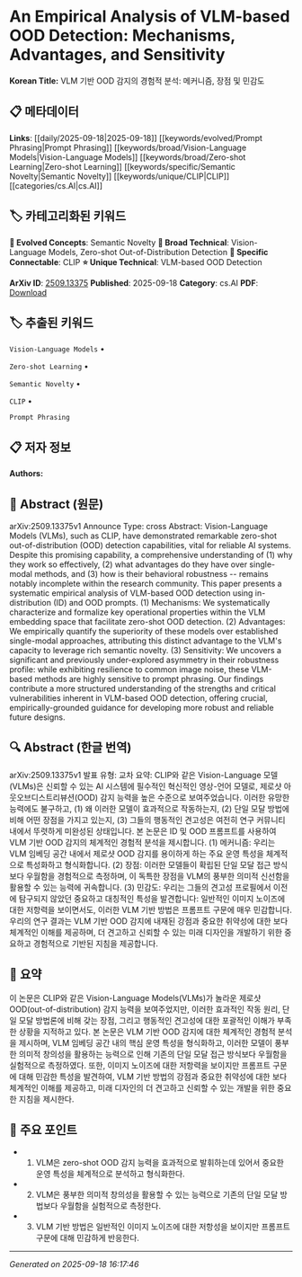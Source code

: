 
# An Empirical Analysis of VLM-based OOD Detection: Mechanisms, Advantages, and Sensitivity

**Korean Title:** VLM 기반 OOD 감지의 경험적 분석: 메커니즘, 장점 및 민감도

## 📋 메타데이터

**Links**: [[daily/2025-09-18|2025-09-18]] [[keywords/evolved/Prompt Phrasing|Prompt Phrasing]] [[keywords/broad/Vision-Language Models|Vision-Language Models]] [[keywords/broad/Zero-shot Learning|Zero-shot Learning]] [[keywords/specific/Semantic Novelty|Semantic Novelty]] [[keywords/unique/CLIP|CLIP]] [[categories/cs.AI|cs.AI]]

## 🏷️ 카테고리화된 키워드
**🚀 Evolved Concepts**: Semantic Novelty
**🔬 Broad Technical**: Vision-Language Models, Zero-shot Out-of-Distribution Detection
**🔗 Specific Connectable**: CLIP
**⭐ Unique Technical**: VLM-based OOD Detection

**ArXiv ID**: [2509.13375](https://arxiv.org/abs/2509.13375)
**Published**: 2025-09-18
**Category**: cs.AI
**PDF**: [Download](https://arxiv.org/pdf/2509.13375.pdf)


## 🏷️ 추출된 키워드



`Vision-Language Models` • 

`Zero-shot Learning` • 

`Semantic Novelty` • 

`CLIP` • 

`Prompt Phrasing`



## 📋 저자 정보

**Authors:** 

## 📄 Abstract (원문)

arXiv:2509.13375v1 Announce Type: cross 
Abstract: Vision-Language Models (VLMs), such as CLIP, have demonstrated remarkable zero-shot out-of-distribution (OOD) detection capabilities, vital for reliable AI systems. Despite this promising capability, a comprehensive understanding of (1) why they work so effectively, (2) what advantages do they have over single-modal methods, and (3) how is their behavioral robustness -- remains notably incomplete within the research community. This paper presents a systematic empirical analysis of VLM-based OOD detection using in-distribution (ID) and OOD prompts. (1) Mechanisms: We systematically characterize and formalize key operational properties within the VLM embedding space that facilitate zero-shot OOD detection. (2) Advantages: We empirically quantify the superiority of these models over established single-modal approaches, attributing this distinct advantage to the VLM's capacity to leverage rich semantic novelty. (3) Sensitivity: We uncovers a significant and previously under-explored asymmetry in their robustness profile: while exhibiting resilience to common image noise, these VLM-based methods are highly sensitive to prompt phrasing. Our findings contribute a more structured understanding of the strengths and critical vulnerabilities inherent in VLM-based OOD detection, offering crucial, empirically-grounded guidance for developing more robust and reliable future designs.

## 🔍 Abstract (한글 번역)

arXiv:2509.13375v1 발표 유형: 교차
요약: CLIP와 같은 Vision-Language 모델(VLMs)은 신뢰할 수 있는 AI 시스템에 필수적인 혁신적인 영상-언어 모델로, 제로샷 아웃오브디스트리뷰션(OOD) 감지 능력을 높은 수준으로 보여주었습니다. 이러한 유망한 능력에도 불구하고, (1) 왜 이러한 모델이 효과적으로 작동하는지, (2) 단일 모달 방법에 비해 어떤 장점을 가지고 있는지, (3) 그들의 행동적인 견고성은 여전히 연구 커뮤니티 내에서 뚜렷하게 미완성된 상태입니다. 본 논문은 ID 및 OOD 프롬프트를 사용하여 VLM 기반 OOD 감지의 체계적인 경험적 분석을 제시합니다. (1) 메커니즘: 우리는 VLM 임베딩 공간 내에서 제로샷 OOD 감지를 용이하게 하는 주요 운영 특성을 체계적으로 특성화하고 형식화합니다. (2) 장점: 이러한 모델들이 확립된 단일 모달 접근 방식보다 우월함을 경험적으로 측정하며, 이 독특한 장점을 VLM의 풍부한 의미적 신선함을 활용할 수 있는 능력에 귀속합니다. (3) 민감도: 우리는 그들의 견고성 프로필에서 이전에 탐구되지 않았던 중요하고 대칭적인 특성을 발견합니다: 일반적인 이미지 노이즈에 대한 저항력을 보이면서도, 이러한 VLM 기반 방법은 프롬프트 구문에 매우 민감합니다. 우리의 연구 결과는 VLM 기반 OOD 감지에 내재된 강점과 중요한 취약성에 대한 보다 체계적인 이해를 제공하며, 더 견고하고 신뢰할 수 있는 미래 디자인을 개발하기 위한 중요하고 경험적으로 기반된 지침을 제공합니다.

## 📝 요약

이 논문은 CLIP와 같은 Vision-Language Models(VLMs)가 놀라운 제로샷 OOD(out-of-distribution) 감지 능력을 보여주었지만, 이러한 효과적인 작동 원리, 단일 모달 방법론에 비해 갖는 장점, 그리고 행동적인 견고성에 대한 포괄적인 이해가 부족한 상황을 지적하고 있다. 본 논문은 VLM 기반 OOD 감지에 대한 체계적인 경험적 분석을 제시하며, VLM 임베딩 공간 내의 핵심 운영 특성을 형식화하고, 이러한 모델이 풍부한 의미적 창의성을 활용하는 능력으로 인해 기존의 단일 모달 접근 방식보다 우월함을 실험적으로 측정하였다. 또한, 이미지 노이즈에 대한 저항력을 보이지만 프롬프트 구문에 대해 민감한 특성을 발견하여, VLM 기반 방법의 강점과 중요한 취약성에 대한 보다 체계적인 이해를 제공하고, 미래 디자인의 더 견고하고 신뢰할 수 있는 개발을 위한 중요한 지침을 제시한다.

## 🎯 주요 포인트


- 1. VLM은 zero-shot OOD 감지 능력을 효과적으로 발휘하는데 있어서 중요한 운영 특성을 체계적으로 분석하고 형식화한다.

- 2. VLM은 풍부한 의미적 창의성을 활용할 수 있는 능력으로 기존의 단일 모달 방법보다 우월함을 실험적으로 측정한다.

- 3. VLM 기반 방법은 일반적인 이미지 노이즈에 대한 저항성을 보이지만 프롬프트 구문에 대해 민감하게 반응한다.


---

*Generated on 2025-09-18 16:17:46*